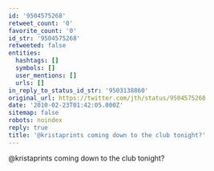 ```yaml
---
id: '9504575268'
retweet_count: '0'
favorite_count: '0'
id_str: '9504575268'
retweeted: false
entities:
  hashtags: []
  symbols: []
  user_mentions: []
  urls: []
in_reply_to_status_id_str: '9503138860'
original_url: https://twitter.com/jth/status/9504575268
date: '2010-02-23T01:42:05.000Z'
sitemap: false
robots: noindex
reply: true
title: '@kristaprints coming down to the club tonight?'
---
```


@kristaprints coming down to the club tonight?